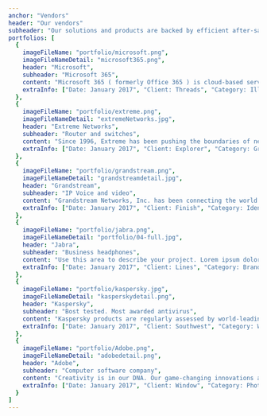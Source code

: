 ```yaml
---
anchor: "Vendors"
header: "Our vendors"
subheader: "Our solutions and products are backed by efficient after-sales support."
portfolios: [
  {
    imageFileName: "portfolio/microsoft.png",
    imageFileNameDetail: "microsoft365.png",
    header: "Microsoft",
    subheader: "Microsoft 365",
    content: "Microsoft 365 ( formerly Office 365 ) is cloud-based services designed to help meet your organization's needs for robust security, reliability, and user productivity.Microsoft 365 is a suite of cloud-based productivity and collaboration applications that integrates all Microsoft’s existing online applications (Word, Excel, PowerPoint, OneNote, Outlook, Publisher, Sway, and Access) into a cloud service, adding Skype for Business and Microsoft Teams as the main communication and collaboration applications.",
    extraInfo: ["Date: January 2017", "Client: Threads", "Category: Illustration"]
  },
  {
    imageFileName: "portfolio/extreme.png",
    imageFileNameDetail: "extremeNetworks.jpg",
    header: "Extreme Networks",
    subheader: "Router and switches",
    content: "Since 1996, Extreme has been pushing the boundaries of networking technology, driven by a vision of making it simpler and faster as well as more agile and secure. But our higher purpose has always been helping our customers connect beyond the network… strengthening their relationships with those they serve. Today, we call that Customer-Driven Networking.",
    extraInfo: ["Date: January 2017", "Client: Explorer", "Category: Graphic Design"]
  },
  {
    imageFileName: "portfolio/grandstream.png",
    imageFileNameDetail: "grandstreamdetail.jpg",
    header: "Grandstream",
    subheader: "IP Voice and video",
    content: "Grandstream Networks, Inc. has been connecting the world since 2002 with SIP Unified Communications solutions that allow businesses to be more productive than ever before. Our award-winning solutions serve the small and medium business and enterprises markets and have been recognized throughout the world for their quality, reliability and innovation. Grandstream solutions lower communication costs, increase security protection and enhance productivity.",
    extraInfo: ["Date: January 2017", "Client: Finish", "Category: Identity"]
  },
  {
    imageFileName: "portfolio/jabra.png",
    imageFileNameDetail: "portfolio/04-full.jpg",
    header: "Jabra",
    subheader: "Business headphones",
    content: "Use this area to describe your project. Lorem ipsum dolor sit amet, consectetur adipisicing elit. Est blanditiis dolorem culpa incidunt minus dignissimos deserunt repellat aperiam quasi sunt officia expedita beatae cupiditate, maiores repudiandae, nostrum, reiciendis facere nemo!",
    extraInfo: ["Date: January 2017", "Client: Lines", "Category: Branding"]
  },
  {
    imageFileName: "portfolio/kaspersky.jpg",
    imageFileNameDetail: "kasperskydetail.png",
    header: "Kaspersky",
    subheader: "Bost tested. Most awarded antivirus",
    content: "Kaspersky products are regularly assessed by world-leading research firms. Stemming from this, our ability to help companies and customers protect themselves and thrive in the face of change has been widely recognized.",
    extraInfo: ["Date: January 2017", "Client: Southwest", "Category: Website Design"]
  },
  {
    imageFileName: "portfolio/Adobe.png",
    imageFileNameDetail: "adobedetail.png",
    header: "Adobe",
    subheader: "Computer software company",
    content: "Creativity is in our DNA. Our game-changing innovations are redefining the possibilities of digital experiences. We connect content and data and introduce new technologies that democratize creativity, shape the next generation of storytelling, and inspire entirely new categories of business.",
    extraInfo: ["Date: January 2017", "Client: Window", "Category: Photography"]
  }
]
---
```

